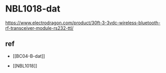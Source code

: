 
# NBL1018-dat 

https://www.electrodragon.com/product/30ft-3-3vdc-wireless-bluetooth-rf-transceiver-module-rs232-ttl/

## ref 

- [[BC04-B-dat]]

- [[NBL1018]]